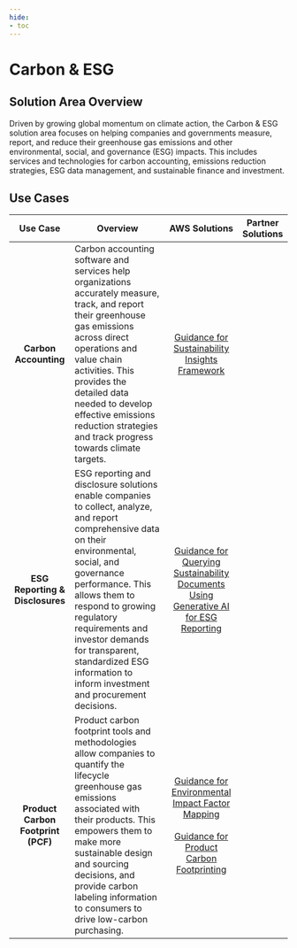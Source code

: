```yaml
---
hide:
- toc
---
```


# Carbon & ESG

## Solution Area Overview

Driven by growing global momentum on climate action, the Carbon & ESG solution area focuses on helping companies and governments measure, report, and reduce their greenhouse gas emissions and other environmental, social, and governance (ESG) impacts. This includes services and technologies for carbon accounting, emissions reduction strategies, ESG data management, and sustainable finance and investment.
 
## Use Cases

| Use Case | Overview | AWS Solutions | Partner Solutions |
| :---: | --- | :---: | :---: |
| **Carbon Accounting** | Carbon accounting software and services help organizations accurately measure, track, and report their greenhouse gas emissions across direct operations and value chain activities. This provides the detailed data needed to develop effective emissions reduction strategies and track progress towards climate targets. | [Guidance for Sustainability Insights Framework](https://aws.amazon.com/solutions/guidance/sustainability-insights-framework-on-aws/?did=sl_card&trk=sl_card) | |
| **ESG Reporting & Disclosures** | ESG reporting and disclosure solutions enable companies to collect, analyze, and report comprehensive data on their environmental, social, and governance performance. This allows them to respond to growing regulatory requirements and investor demands for transparent, standardized ESG information to inform investment and procurement decisions. | [Guidance for Querying Sustainability Documents Using Generative AI for ESG Reporting](https://github.com/aws-solutions-library-samples/guidance-for-querying-sustainability-documents-using-generative-ai-for-esg-reporting-on-aws) | |
| **Product Carbon Footprint (PCF)** | Product carbon footprint tools and methodologies allow companies to quantify the lifecycle greenhouse gas emissions associated with their products. This empowers them to make more sustainable design and sourcing decisions, and provide carbon labeling information to consumers to drive low-carbon purchasing. | [Guidance for Environmental Impact Factor Mapping](https://aws.amazon.com/solutions/guidance/environmental-impact-factor-mapping-on-aws/?did=sl_card&trk=sl_card) <br /><br /> [Guidance for Product Carbon Footprinting](https://aws.amazon.com/solutions/guidance/product-carbon-footprinting-on-aws/?did=sl_card&trk=sl_card) | |